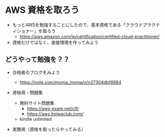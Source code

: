 # AWS 資格を取ろう

* もっとAWSを勉強することにしたので、基本資格である「クラウドプラクティショナー」を取ろう
  * https://aws.amazon.com/jp/certification/certified-cloud-practitioner/
* 資格だけではなく、直接環境を作ってみよう

## どうやって勉強を？？

* 合格者のブログをみよう
  * https://note.com/moma_moma/n/n27304dbf6684 

* 資格用・問題集
  * 無料サイト問題集  
    * https://aws-exam.net/clf/
    * https://aws.koiwaclub.com/
  * kindle unlimited
  
* 実務用（資格を取ったらやってみる）
